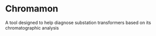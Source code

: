 # Chromamon
A tool designed to help diagnose substation transformers based on its chromatographic analysis
